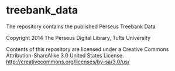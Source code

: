 treebank_data
=============

The repository contains the published Perseus Treebank Data

Copyright 2014 The Perseus Digital Library, Tufts University

Contents of this repository are licensed under a Creative Commons Attribution-ShareAlike 3.0 United States License. http://creativecommons.org/licenses/by-sa/3.0/us/
